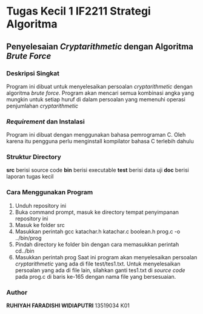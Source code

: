 # Tugas Kecil 1 IF2211 Strategi Algoritma
## Penyelesaian *Cryptarithmetic* dengan Algoritma *Brute Force*
### Deskripsi Singkat
Program ini dibuat untuk menyelesaikan persoalan *cryptarithmetic* dengan algoritma *brute force*. Program akan mencari semua kombinasi angka yang mungkin untuk setiap huruf di dalam persoalan yang memenuhi operasi penjumlahan *cryptarithmetic*
### *Requirement* dan Instalasi
Program ini dibuat dengan menggunakan bahasa pemrograman C. Oleh karena itu pengguna perlu menginstall kompilator bahasa C terlebih dahulu
### Struktur Directory
__src__ berisi source code
__bin__ berisi executable
__test__ berisi data uji
__doc__ berisi laporan tugas kecil
### Cara Menggunakan Program
1. Unduh repository ini
2. Buka command prompt, masuk ke directory tempat penyimpanan repository ini
3. Masuk ke folder src
4. Masukkan perintah gcc katachar.h katachar.c boolean.h prog.c -o ../bin/prog
5. Pindah directory ke folder bin dengan cara memasukkan perintah cd../bin
6. Masukkan perintah prog
Saat ini program akan menyelesaikan persoalan *cryptarithmetic* yang ada di file test/tes1.txt. Untuk menyelesaikan persoalan yang ada di file lain, silahkan ganti tes1.txt di *source code* pada prog.c di baris ke-165 dengan nama file yang bersesuaian.
### Author
__RUHIYAH FARADISHI WIDIAPUTRI__
13519034
K01
